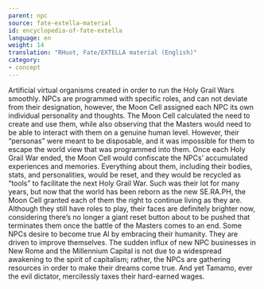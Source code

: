 ```yaml
---
parent: npc
source: fate-extella-material
id: encyclopedia-of-fate-extella
language: en
weight: 14
translation: "RHuot, Fate/EXTELLA material (English)"
category:
- concept
---
```


Artificial virtual organisms created in order to run the Holy Grail Wars smoothly.
NPCs are programmed with specific roles, and can not deviate from their designation, however, the Moon Cell assigned each NPC its own individual personality and thoughts.
The Moon Cell calculated the need to create and use them, while also observing that the Masters would need to be able to interact with them on a genuine human level.
However, their “personas” were meant to be disposable, and it was impossible for them to escape the world view that was programmed into them.
Once each Holy Grail War ended, the Moon Cell would confiscate the NPCs’ accumulated experiences and memories. Everything about them, including their bodies, stats, and personalities, would be reset, and they would be recycled as “tools” to facilitate the next Holy Grail War.
Such was their lot for many years, but now that the world has been reborn as the new SE.RA.PH, the Moon Cell granted each of them the right to continue living as they are. Although they still have roles to play, their faces are definitely brighter now, considering there’s no longer a giant reset button about to be pushed that terminates them once the battle of the Masters comes to an end.
Some NPCs desire to become true Al by embracing their humanity. They are driven to improve themselves. The sudden influx of new NPC businesses in New Rome and the Millennium Capital is not due to a widespread awakening to the spirit of capitalism; rather, the NPCs are gathering resources in order to make their dreams come true.
And yet Tamamo, ever the evil dictator, mercilessly taxes their hard-earned wages.
